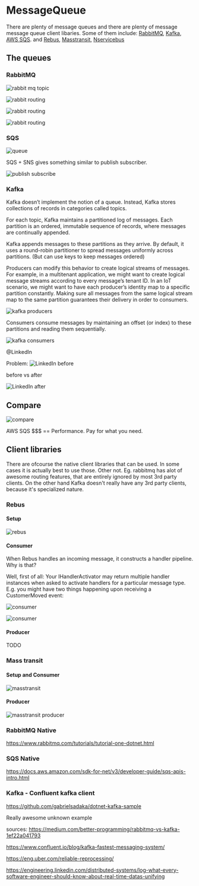 # MessageQueue

There are plenty of message queues and there are plenty of message message queue client libaries.
Some of them include:
[RabbitMQ](https://www.rabbitmq.com/), [Kafka](https://kafka.apache.org/), [AWS SQS](https://aws.amazon.com/sqs/).
and
[Rebus](https://github.com/rebus-org/Rebus), [Masstransit](https://masstransit-project.com/), [Nservicebus](https://particular.net/nservicebus)


## The queues

### RabbitMQ

![rabbit mq topic](rabbitmq.png)

![rabbit routing](rmq1.png)

![rabbit routing](rmq2.png)

![rabbit routing](rmq3.png)

### SQS

![queue](sqs.png)

SQS + SNS gives something similar to publish subscriber.

![publish subscribe](sns.png)

### Kafka

Kafka doesn’t implement the notion of a queue. Instead, Kafka stores collections of records in categories called topics.

For each topic, Kafka maintains a partitioned log of messages. Each partition is an ordered, immutable sequence of records, where messages are continually appended.

Kafka appends messages to these partitions as they arrive. By default, it uses a round-robin partitioner to spread messages uniformly across partitions. (But can use keys to keep messages ordered)

Producers can modify this behavior to create logical streams of messages. For example, in a multitenant application, we might want to create logical message streams according to every message’s tenant ID. In an IoT scenario, we might want to have each producer’s identity map to a specific partition constantly. Making sure all messages from the same logical stream map to the same partition guarantees their delivery in order to consumers.

![kafka producers](kafka1.png)

Consumers consume messages by maintaining an offset (or index) to these partitions and reading them sequentially.

![kafka consumers](kafka2.png)

@LinkedIn

Problem:
![LinkedIn before](li1.png)

before vs after

![LinkedIn after](li2.png)

## Compare

![compare](comparequeue.png)

AWS SQS $$$ == Performance. Pay for what you need.




## Client libraries

There are ofcourse the native client libraries that can be used. In some cases it is actually best to use those. Other not. Eg. rabbitmq has alot of awesome routing features, that are entirely ignored by most 3rd party clients. On the other hand Kafka doesn't really have any 3rd party clients, because it's specialized nature.

### Rebus

#### Setup

![rebus](rebus.png)


#### Consumer 

When Rebus handles an incoming message, it constructs a handler pipeline. Why is that?

Well, first of all: Your IHandlerActivator may return multiple handler instances when asked to activate handlers for a particular message type. E.g. you might have two things happening upon receiving a CustomerMoved event:

![consumer](rebusconsumer.png)

![consumer](rebusconsumer2.png)

#### Producer

TODO

### Mass transit

#### Setup and Consumer

![masstransit](masstransit.png)

#### Producer

![masstransit producer](masstransitproducer.png)

### RabbitMQ Native

https://www.rabbitmq.com/tutorials/tutorial-one-dotnet.html

### SQS Native

https://docs.aws.amazon.com/sdk-for-net/v3/developer-guide/sqs-apis-intro.html

### Kafka - Confluent kafka client

https://github.com/gabrielsadaka/dotnet-kafka-sample

Really awesome unknown example




sources:
https://medium.com/better-programming/rabbitmq-vs-kafka-1ef22a041793

https://www.confluent.io/blog/kafka-fastest-messaging-system/

https://eng.uber.com/reliable-reprocessing/

https://engineering.linkedin.com/distributed-systems/log-what-every-software-engineer-should-know-about-real-time-datas-unifying